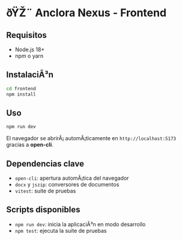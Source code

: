 ﻿# ðŸŽ¨ Anclora Nexus - Frontend

## Requisitos
- Node.js 18+
- npm o yarn

## InstalaciÃ³n
```bash
cd frontend
npm install
```

## Uso
```bash
npm run dev
```
El navegador se abrirÃ¡ automÃ¡ticamente en `http://localhost:5173` gracias a **open-cli**.

## Dependencias clave
- `open-cli`: apertura automÃ¡tica del navegador
- `docx` y `jszip`: conversores de documentos
- `vitest`: suite de pruebas

## Scripts disponibles
- `npm run dev`: inicia la aplicaciÃ³n en modo desarrollo
- `npm test`: ejecuta la suite de pruebas

